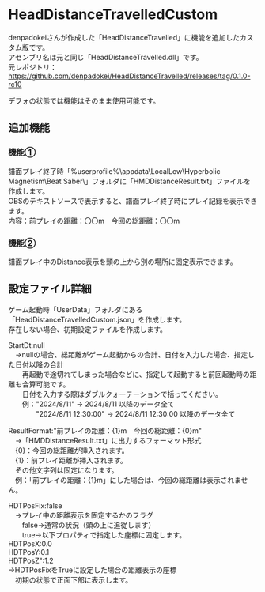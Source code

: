 # HeadDistanceTravelledCustom  
denpadokeiさんが作成した「HeadDistanceTravelled」に機能を追加したカスタム版です。  
アセンブリ名は元と同じ「HeadDistanceTravelled.dll」です。  
元レポジトリ：https://github.com/denpadokei/HeadDistanceTravelled/releases/tag/0.1.0-rc10  

デフォの状態では機能はそのまま使用可能です。  

## 追加機能  
### 機能①  
譜面プレイ終了時「%userprofile%\appdata\LocalLow\Hyperbolic Magnetism\Beat Saber\」フォルダに「HMDDistanceResult.txt」ファイルを作成します。  
OBSのテキストソースで表示すると、譜面プレイ終了時にプレイ記録を表示できます。  
内容：前プレイの距離：〇〇m　今回の総距離：〇〇m  

### 機能②  
譜面プレイ中のDistance表示を頭の上から別の場所に固定表示できます。  

## 設定ファイル詳細  
ゲーム起動時「UserData」フォルダにある「HeadDistanceTravelledCustom.json」を作成します。  
存在しない場合、初期設定ファイルを作成します。  

StartDt:null  
　→nullの場合、総距離がゲーム起動からの合計、日付を入力した場合、指定した日付以降の合計  
　　再起動で途切れてしまった場合などに、指定して起動すると前回起動時の距離も合算可能です。  
　　日付を入力する際はダブルクォーテーションで括ってください。  
　　例："2024/8/11" → 2024/8/11 以降のデータ全て  
　　　　"2024/8/11 12:30:00" → 2024/8/11 12:30:00 以降のデータ全て  

ResultFormat:"前プレイの距離：{1}m　今回の総距離：{0}m"  
　→「HMDDistanceResult.txt」に出力するフォーマット形式  
　{0}：今回の総距離が挿入されます。  
　{1}：前プレイ距離が挿入されます。  
　その他文字列は固定になります。  
　例：「前プレイの距離：{1}m」にした場合は、今回の総距離は表示されません。  

HDTPosFix:false  
　→プレイ中の距離表示を固定するかのフラグ  
　　false→通常の状況（頭の上に追従します）  
　　true→以下プロパティで指定した座標に固定します。  
HDTPosX:0.0  
HDTPosY:0.1  
HDTPosZ":1.2  
→HDTPosFixをTrueに設定した場合の距離表示の座標  
　初期の状態で正面下部に表示します。  
